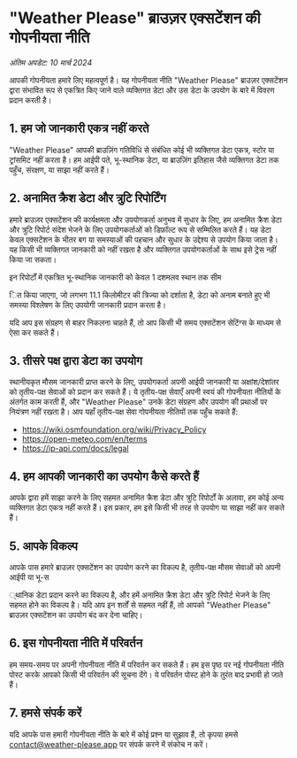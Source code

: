 # "Weather Please" ब्राउज़र एक्सटेंशन की गोपनीयता नीति

_अंतिम अपडेट: 10 मार्च 2024_

आपकी गोपनीयता हमारे लिए महत्वपूर्ण है। यह गोपनीयता नीति "Weather Please" ब्राउज़र एक्सटेंशन द्वारा संभावित रूप से एकत्रित किए जाने वाले व्यक्तिगत डेटा और उस डेटा के उपयोग के बारे में विवरण प्रदान करती है।

## 1. हम जो जानकारी एकत्र नहीं करते

"Weather Please" आपकी ब्राउज़िंग गतिविधि से संबंधित कोई भी व्यक्तिगत डेटा एकत्र, स्टोर या ट्रांसमिट नहीं करता है। हम आईपी पते, भू-स्थानिक डेटा, या ब्राउज़िंग इतिहास जैसे व्यक्तिगत डेटा तक पहुँच, संरक्षण, या साझा नहीं करते हैं।

## 2. अनामित क्रैश डेटा और त्रुटि रिपोर्टिंग

हमारे ब्राउज़र एक्सटेंशन की कार्यक्षमता और उपयोगकर्ता अनुभव में सुधार के लिए, हम अनामित क्रैश डेटा और त्रुटि रिपोर्ट संदेश भेजने के लिए उपयोगकर्ताओं को डिफ़ॉल्ट रूप से सम्मिलित करते हैं। यह डेटा केवल एक्सटेंशन के भीतर बग या समस्याओं की पहचान और सुधार के उद्देश्य से उपयोग किया जाता है। यह किसी भी व्यक्तिगत जानकारी को नहीं रखता है और व्यक्तिगत उपयोगकर्ताओं के साथ इसे ट्रेस नहीं किया जा सकता।

इन रिपोर्टों में एकत्रित भू-स्थानिक जानकारी को केवल 1 दशमलव स्थान तक सीम

ित किया जाएगा, जो लगभग 11.1 किलोमीटर की त्रिज्या को दर्शाता है, डेटा को अनाम बनाते हुए भी समस्या विश्लेषण के लिए उपयोगी जानकारी प्रदान करता है।

यदि आप इस संग्रहण से बाहर निकलना चाहते हैं, तो आप किसी भी समय एक्सटेंशन सेटिंग्स के माध्यम से ऐसा कर सकते हैं।

## 3. तीसरे पक्ष द्वारा डेटा का उपयोग

स्थानीयकृत मौसम जानकारी प्राप्त करने के लिए, उपयोगकर्ता अपनी आईपी जानकारी या अक्षांश/देशांतर को तृतीय-पक्ष सेवाओं को प्रदान कर सकते हैं। ये तृतीय-पक्ष सेवाएँ अपनी स्वयं की गोपनीयता नीतियों के अंतर्गत काम करती हैं, और "Weather Please" उनके डेटा संग्रहण और उपयोग की प्रथाओं पर नियंत्रण नहीं रखता है। आप यहाँ तृतीय-पक्ष सेवा गोपनीयता नीतियों तक पहुँच सकते हैं:

- https://wiki.osmfoundation.org/wiki/Privacy_Policy
- https://open-meteo.com/en/terms
- https://ip-api.com/docs/legal

## 4. हम आपकी जानकारी का उपयोग कैसे करते हैं

आपके द्वारा हमें साझा करने के लिए सहमत अनामित क्रैश डेटा और त्रुटि रिपोर्टों के अलावा, हम कोई अन्य व्यक्तिगत डेटा एकत्र नहीं करते हैं। इस प्रकार, हम इसे किसी भी तरह से उपयोग या साझा नहीं कर सकते हैं।

## 5. आपके विकल्प

आपके पास हमारे ब्राउज़र एक्सटेंशन का उपयोग करने का विकल्प है, तृतीय-पक्ष मौसम सेवाओं को अपनी आईपी या भू-स

्थानिक डेटा प्रदान करने का विकल्प है, और हमें अनामित क्रैश डेटा और त्रुटि रिपोर्ट भेजने के लिए सहमत होने का विकल्प है। यदि आप इन शर्तों से सहमत नहीं हैं, तो आपको "Weather Please" ब्राउज़र एक्सटेंशन का उपयोग बंद कर देना चाहिए।

## 6. इस गोपनीयता नीति में परिवर्तन

हम समय-समय पर अपनी गोपनीयता नीति में परिवर्तन कर सकते हैं। हम इस पृष्ठ पर नई गोपनीयता नीति पोस्ट करके आपको किसी भी परिवर्तन की सूचना देंगे। ये परिवर्तन पोस्ट होने के तुरंत बाद प्रभावी हो जाते हैं।

## 7. हमसे संपर्क करें

यदि आपके पास हमारी गोपनीयता नीति के बारे में कोई प्रश्न या सुझाव हैं, तो कृपया हमसे [contact@weather-please.app](mailto:contact@weather-please.app) पर संपर्क करने में संकोच न करें।